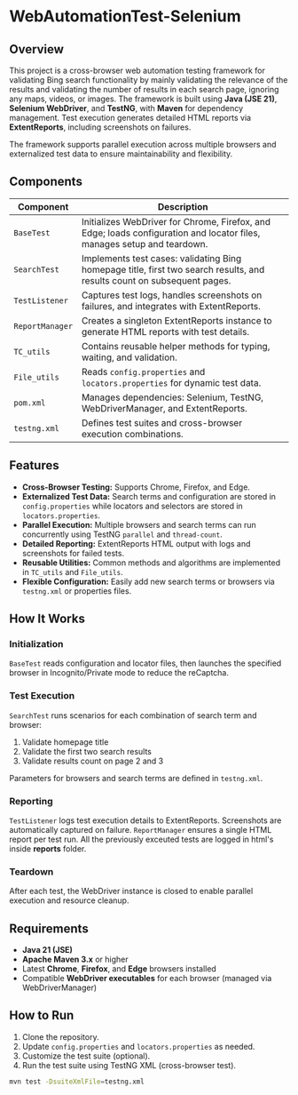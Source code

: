 # WebAutomationTest-Selenium

## Overview
This project is a cross-browser web automation testing framework for validating Bing search functionality by mainly validating the relevance of the results and validating the number of results in each search page, ignoring any maps, videos, or images. The framework is built using **Java (JSE 21)**, **Selenium WebDriver**, and **TestNG**, with **Maven** for dependency management. Test execution generates detailed HTML reports via **ExtentReports**, including screenshots on failures.

The framework supports parallel execution across multiple browsers and externalized test data to ensure maintainability and flexibility.

## Components

| Component        | Description |
|-----------------|-------------|
| `BaseTest`       | Initializes WebDriver for Chrome, Firefox, and Edge; loads configuration and locator files, manages setup and teardown. |
| `SearchTest`     | Implements test cases: validating Bing homepage title, first two search results, and results count on subsequent pages. |
| `TestListener`   | Captures test logs, handles screenshots on failures, and integrates with ExtentReports. |
| `ReportManager`  | Creates a singleton ExtentReports instance to generate HTML reports with test details. |
| `TC_utils`       | Contains reusable helper methods for typing, waiting, and validation. |
| `File_utils`     | Reads `config.properties` and `locators.properties` for dynamic test data. |
| `pom.xml`        | Manages dependencies: Selenium, TestNG, WebDriverManager, and ExtentReports. |
| `testng.xml`     | Defines test suites and cross-browser execution combinations. |

## Features
- **Cross-Browser Testing:** Supports Chrome, Firefox, and Edge.  
- **Externalized Test Data:** Search terms and configuration are stored in `config.properties` while locators and selectors are stored in `locators.properties`.  
- **Parallel Execution:** Multiple browsers and search terms can run concurrently using TestNG `parallel` and `thread-count`.  
- **Detailed Reporting:** ExtentReports HTML output with logs and screenshots for failed tests.  
- **Reusable Utilities:** Common methods and algorithms are implemented in `TC_utils` and `File_utils`.  
- **Flexible Configuration:** Easily add new search terms or browsers via `testng.xml` or properties files.  

## How It Works

### Initialization
`BaseTest` reads configuration and locator files, then launches the specified browser in Incognito/Private mode to reduce the reCaptcha.

### Test Execution
`SearchTest` runs scenarios for each combination of search term and browser:  
1. Validate homepage title  
2. Validate the first two search results  
3. Validate results count on page 2 and 3  

Parameters for browsers and search terms are defined in `testng.xml`.

### Reporting
`TestListener` logs test execution details to ExtentReports. Screenshots are automatically captured on failure. `ReportManager` ensures a single HTML report per test run. All the previously exceuted tests are logged in html's inside **reports** folder.

### Teardown
After each test, the WebDriver instance is closed to enable parallel execution and resource cleanup.

## Requirements
- **Java 21 (JSE)**  
- **Apache Maven 3.x** or higher  
- Latest **Chrome**, **Firefox**, and **Edge** browsers installed  
- Compatible **WebDriver executables** for each browser (managed via WebDriverManager)  

## How to Run
1. Clone the repository.  
2. Update `config.properties` and `locators.properties` as needed.
3. Customize the test suite (optional).  
4. Run the test suite using TestNG XML (cross-browser test).

```bash
mvn test -DsuiteXmlFile=testng.xml
